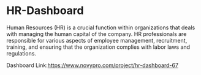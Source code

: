 # HR-Dashboard

Human Resources (HR) is a crucial function within organizations that deals with managing the human capital of the company. HR professionals are responsible for various aspects of employee management, recruitment, training, and ensuring that the organization complies with labor laws and regulations.


Dashboard Link:https://www.novypro.com/project/hr-dashboard-67



